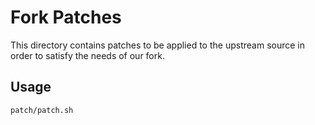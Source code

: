 # Fork Patches

This directory contains patches to be applied to the upstream source in order to satisfy the needs of our fork.

## Usage

```
patch/patch.sh
```
